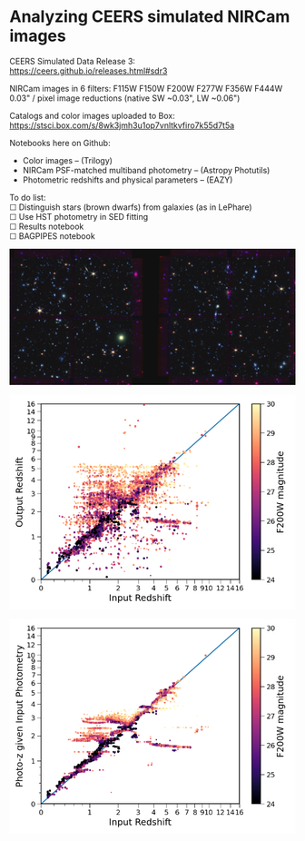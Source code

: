 # Analyzing CEERS simulated NIRCam images

CEERS Simulated Data Release 3:  
https://ceers.github.io/releases.html#sdr3

NIRCam images in 6 filters: F115W F150W F200W F277W F356W F444W  
0.03" / pixel image reductions (native SW ~0.03", LW ~0.06")  

Catalogs and color images uploaded to Box:  
https://stsci.box.com/s/8wk3jmh3u1op7vnltkvfiro7k55d7t5a  

Notebooks here on Github:  
* Color images – (Trilogy)  
* NIRCam PSF-matched multiband photometry – (Astropy Photutils)  
* Photometric redshifts and physical parameters – (EAZY)

To do list:  
☐ Distinguish stars (brown dwarfs) from galaxies (as in LePhare)  
☐ Use HST photometry in SED fitting    
☐ Results notebook  
☐ BAGPIPES notebook  

![CEERS SDR3 color image](ceers5_color_small.jpg)

![photometric redshifts](CEERS_EAZY_zphot.png)

![photometric redshifts given input photometry](CEERS_SAM-input-phot_EAZY_zphot.png)
